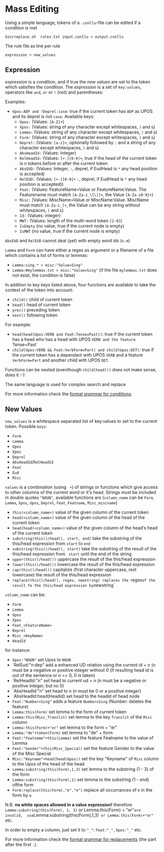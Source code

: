 # Mass Editing

Using a simple language, tokens of a `.conllu`-file can be edited if a condition is met

```
bin/replace.sh  rules.txt input.conllu > output.conllu
```

The rule file as line per rule

```
expression > new_values
```

## Expression 
_expression_ is a condition, and if true the _new values_ are set to the token which satisfies the condition. 
The _expression_ is a set of `key:values`, operators like `and`, `or`  or `!` (not) and parentheses:

Examples: 
* `Upos:ADP and !Deprel:case`: true if the current token has `ADP`  as UPOS and its deprel is not `case`. Available keys:
  * `Upos:` (Values: `[A-Z]+`)
  * `Xpos:` (Values: string of any character except whitespaces, `)` and `&`)
  * `Lemma:` (Values: string of any character except whitespaces, `)` and `&`)
  * `Form:` (Values: string of any character except whitespaces, `)` and `&`)
  * `Deprel:` (Values: `[a-z]+`, optionally followed by `:` and  a string of  any character except whitespaces, `)` and `&`)
  * `AbsHeadId:` (Values: Integer)
  * `RelHeadId:` (Values: `[+-][0-9]+`, true if the head of the current token is _n_ tokens before or after the current token
  * `AbsEUD:` (Values: Integer, `:`, deprel, if EudHead is `*` any head position is accepted)
  * `RelEUD:` (Values: `[+-][0-9]+` `:`, deprel, if EudHead is `*` any head position is accepted))
  * `Feat:` (Values: FeatureName=Value or FeatureName:Value. The Featurename must match `[A-Za-z_\[\]]+`, the Value `[A-Za-z0-9]+`)
  * `Misc:` (Values: MiscName=Value or MiscName:Value. MiscName must match `[A-Za-z_]+`, the Value can be any string without  whitespaces, `)` and `&`)
  * `Id:` (Values: integer)
  * `MWT:` (Values: length of the multi-word token `[2-9]`)
  * `IsEmpty` (no value, true if the current node is empty)
  * `IsMWT` (no value, true if the current node is empty)

`AbsEUD` and `RelEUD` cannot deal (yet) with empty word ids (`n.m`)

 `Lemma` and `Form` can have either a regex as argument or a filename of a file which contains a list of forms or lemmas:
  * `Lemma:sing.* > misc:"Value=Sing"`
  * `Lemma:#mylemmas.txt > misc:"Value=Sing"` (if the file `mylemmas.txt` does not exist, the condition is false)


In addition to key keys listed above, four functions are available to take the context of the token into account:
* `child()` child of current token
* `head()` head of current token
* `prec()` preceding token
* `next()` following token

For example:
* `head(head(Upos:VERB and Feat:Tense=Past))`: true if the current token has a head who has a head with UPOS `VERB and the feature `Tense=Past`
* `child(Upos:VERB && Feat:VerbForm=Part) and child(Upos:DET)`: true if the current token has a dependant with UPOS `VERB`
and a feature `VerbForm=Part` and another child with UPOS `DET`. 

Functions can be nested (eventhough `child(head())` does not make sense, does it :-)

The same language is used for complex search and replace

For more information check the [formal grammar for conditions](conditions/README.md).


## New Values

`new_values` is a whitespace separated list of key:values to set to the current token. Possible `keys`:
* `Form` 
* `Lemma`
* `Upos`
* `Xpos`
* `Deprel`
* `AbsHeadId`/`RelHeadId`
* `Feat`
* `Eud`
* `Misc` 

`values` is a combination (using ` +`) of strings or functions which give access to other columns of the current word or it's head. Strings must be included
in double quotes `"NOUN"`, available functions are (`column_name` can be `Form`, `Lemma`, `Xpos`, `Upos`, `Deprel`, `Feat_Featname`, `Misc_miscname`)
* `this(<column_name>)` value of the given column of the current token
* `head(<column_name>)` value of the given column of the head of the current token
* `head(head(<column_name>)` value of the given column of the head's head of the current token
* `substring(this()/head(), start, end)`  take the substring of the this/head expression from `start` to `end`
* `substring(this()/head(), start)`  take the substring of the result of the this/head expression from ` start` until the end of the string
* `upper(this()/head())`  uppercase the result of the this/head expression
* `lower(this()/head())` lowercase the result of the this/head expression
* `cap(this()/head())` capitalize (first character uppercase, rest lowercase) the result of the this/head expression
* `replace(this()/head(), regex, newstring) replaces the `regex` of the result fo the this/head expression by `newstring`

`column_name` can be:
* `Form`
* `Lemma`
* `Upos`
* `Xpos`
* `Feat_<FeatureName>`
* `Deprel`
* `Misc_<KeyName>`
* `HeadId`

for instance:
* `Upos:"NOUN"`                      set Upos to `NOUN`
* `RelEud:"n:dep"                       add a enhanced UD relation using the current id + n (n must be a negative or positive integer without 0 (if resulting head id is out of the sentence or n == 0, 0 is taken)
* `RelHeadId:"n"                       set head to current ud + n (n must be a negative or positive integer, but no 0)
* `AbsHeadId:"n"                       set head to n (n must be 0 or a positive integer)
* `AbsHeadId:head(Headid)                       set head to the headid of head node
* `Feat:"Number=Sing"`               adds a feature `Number=Sing`  (Number: deletes the feature)
* `Lemma:this(Form)`                set lemma to the form of current token
* `Lemma:this(Misc_Translit)`       set lemma to the key `Translit` of the `Misc` column
* `Lemma:this(Form)+"er"`           set lemma to the form + "er"
* `Lemma:"de"+token(Form)`         set lemma to "de" + form
* `Feat:"Featname"+this(Lemma)`       set the feature Featname to the value of Lemma
* `Feat:"Gender"+this(Misc_Special)` set the feature Gender to the value of the Misc Special
* `Misc:"Keyname"+head(head(Upos))`    set the key "Keyname" of `Misc` column  to the Upos of the head of the head
* `Lemma:substring(this(Form),1,3)`      set lemma to the substring (1 - 3) of the form 
* `Lemma:substring(this(Form),1)`       set lemma to the substring (1 - end) ofthe form 
* `Form:replace(this(Form),"é","e")`  replace all occurrances of `é` in the form by `e`

N.B. **no white spaces allowed in a value expression!** 
therefore `Lemma:substring(this(Form), 1, 3)` or Lemma:this(Form) + "er"` are invalid, 
use `Lemma:substring(this(Form),1,3)` or Lemma:this(Form)+"er"` etc.

In order to empty a column, just set it to `"_"`: `Feat:"_"`, `Xpos:"_"` etc.



For more information check the [formal grammar for replacements](replacements/README.md) (the part after the first `:`).

